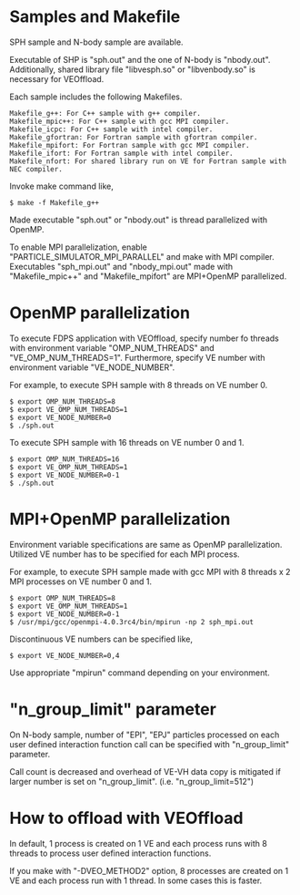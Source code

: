 # Samples and Makefile
SPH sample and N-body sample are available.

Executable of SHP is "sph.out" and the one of N-body is "nbody.out".
Additionally, shared library file "libvesph.so" or "libvenbody.so" is necessary for VEOffload.

Each sample includes the following Makefiles.

```
Makefile_g++: For C++ sample with g++ compiler.
Makefile_mpic++: For C++ sample with gcc MPI compiler.
Makefile_icpc: For C++ sample with intel compiler.
Makefile_gfortran: For Fortran sample with gfortran compiler.
Makefile_mpifort: For Fortran sample with gcc MPI compiler.
Makefile_ifort: For Fortran sample with intel compiler.
Makefile_nfort: For shared library run on VE for Fortran sample with NEC compiler.
```

Invoke make command like,

```
$ make -f Makefile_g++
```

Made executable "sph.out" or "nbody.out" is thread parallelized with OpenMP.

To enable MPI parallelization, enable "PARTICLE_SIMULATOR_MPI_PARALLEL" and make with MPI compiler.
Executables "sph_mpi.out" and "nbody_mpi.out" made with "Makefile_mpic++" and "Makefile_mpifort" are MPI+OpenMP parallelized.

# OpenMP parallelization
To execute FDPS application with VEOffload, specify number fo threads with environment variable "OMP_NUM_THREADS" and "VE_OMP_NUM_THREADS=1".
Furthermore, specify VE number with environment variable "VE_NODE_NUMBER".

For example, to execute SPH sample with 8 threads on VE number 0.

```
$ export OMP_NUM_THREADS=8
$ export VE_OMP_NUM_THREADS=1
$ export VE_NODE_NUMBER=0
$ ./sph.out
```

To execute SPH sample with 16 threads on VE number 0 and 1.

```
$ export OMP_NUM_THREADS=16
$ export VE_OMP_NUM_THREADS=1
$ export VE_NODE_NUMBER=0-1
$ ./sph.out
```

# MPI+OpenMP parallelization
Environment variable specifications are same as OpenMP parallelization.
Utilized VE number has to be specified for each MPI process.

For example, to execute SPH sample made with gcc MPI with 8 threads x 2 MPI processes on VE number 0 and 1.

```
$ export OMP_NUM_THREADS=8
$ export VE_OMP_NUM_THREADS=1
$ export VE_NODE_NUMBER=0-1
$ /usr/mpi/gcc/openmpi-4.0.3rc4/bin/mpirun -np 2 sph_mpi.out
```

Discontinuous VE numbers can be specified like,

```
$ export VE_NODE_NUMBER=0,4
```

Use appropriate "mpirun" command depending on your environment.

# "n_group_limit" parameter
On N-body sample, number of "EPI", "EPJ" particles processed on each user defined interaction function call can be specified with "n_group_limit" parameter.

Call count is decreased and overhead of VE-VH data copy is mitigated if larger number is set on "n_group_limit". (i.e. "n_group_limit=512")

# How to offload with VEOffload
In default, 1 process is created on 1 VE and each process runs with 8 threads to process user defined interaction functions.

If you make with "-DVEO_METHOD2" option, 8 processes are created on 1 VE and each process run with 1 thread. In some cases this is faster.
